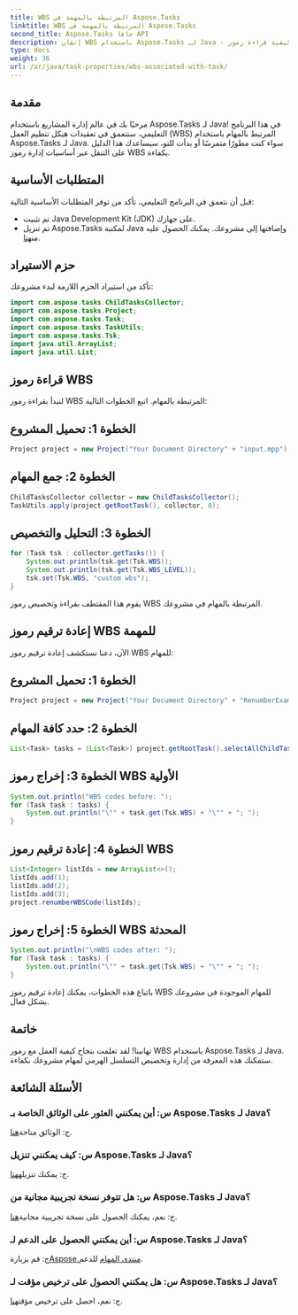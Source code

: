 ```yaml
---
title: WBS المرتبطة بالمهمة في Aspose.Tasks
linktitle: WBS المرتبطة بالمهمة في Aspose.Tasks
second_title: Aspose.Tasks جافا API
description: إتقان WBS باستخدام Aspose.Tasks لـ Java - تعلم كيفية قراءة رموز WBS للمهام وإعادة ترقيمها. تعزيز كفاءة إدارة المشروع!
type: docs
weight: 36
url: /ar/java/task-properties/wbs-associated-with-task/
---
```

## مقدمة
مرحبًا بك في عالم إدارة المشاريع باستخدام Aspose.Tasks لـ Java! في هذا البرنامج التعليمي، سنتعمق في تعقيدات هيكل تنظيم العمل (WBS) المرتبط بالمهام باستخدام Aspose.Tasks لـ Java. سواء كنت مطورًا متمرسًا أو بدأت للتو، سيساعدك هذا الدليل على التنقل عبر أساسيات إدارة رموز WBS بكفاءة.
## المتطلبات الأساسية
قبل أن نتعمق في البرنامج التعليمي، تأكد من توفر المتطلبات الأساسية التالية:
- تم تثبيت Java Development Kit (JDK) على جهازك.
-  تم تنزيل Aspose.Tasks لمكتبة Java وإضافتها إلى مشروعك. يمكنك الحصول عليه من[هنا](https://releases.aspose.com/tasks/java/).
## حزم الاستيراد
تأكد من استيراد الحزم اللازمة لبدء مشروعك:
```java
import com.aspose.tasks.ChildTasksCollector;
import com.aspose.tasks.Project;
import com.aspose.tasks.Task;
import com.aspose.tasks.TaskUtils;
import com.aspose.tasks.Tsk;
import java.util.ArrayList;
import java.util.List;
```
## قراءة رموز WBS
لنبدأ بقراءة رموز WBS المرتبطة بالمهام. اتبع الخطوات التالية:
## الخطوة 1: تحميل المشروع
```java
Project project = new Project("Your Document Directory" + "input.mpp");
```
## الخطوة 2: جمع المهام
```java
ChildTasksCollector collector = new ChildTasksCollector();
TaskUtils.apply(project.getRootTask(), collector, 0);
```
## الخطوة 3: التحليل والتخصيص
```java
for (Task tsk : collector.getTasks()) {
    System.out.println(tsk.get(Tsk.WBS));
    System.out.println(tsk.get(Tsk.WBS_LEVEL));
    tsk.set(Tsk.WBS, "custom wbs");
}
```
يقوم هذا المقتطف بقراءة وتخصيص رموز WBS المرتبطة بالمهام في مشروعك.
## إعادة ترقيم رموز WBS للمهمة
الآن، دعنا نستكشف إعادة ترقيم رموز WBS للمهام:
## الخطوة 1: تحميل المشروع
```java
Project project = new Project("Your Document Directory" + "RenumberExample.mpp");
```
## الخطوة 2: حدد كافة المهام
```java
List<Task> tasks = (List<Task>) project.getRootTask().selectAllChildTasks();
```
## الخطوة 3: إخراج رموز WBS الأولية
```java
System.out.println("WBS codes before: ");
for (Task task : tasks) {
    System.out.println("\"" + task.get(Tsk.WBS) + "\"" + "; ");
}
```
## الخطوة 4: إعادة ترقيم رموز WBS
```java
List<Integer> listIds = new ArrayList<>();
listIds.add(1);
listIds.add(2);
listIds.add(3);
project.renumberWBSCode(listIds);
```
## الخطوة 5: إخراج رموز WBS المحدثة
```java
System.out.println("\nWBS codes after: ");
for (Task task : tasks) {
    System.out.println("\"" + task.get(Tsk.WBS) + "\"" + "; ");
}
```
باتباع هذه الخطوات، يمكنك إعادة ترقيم رموز WBS للمهام الموجودة في مشروعك بشكل فعال.
## خاتمة
تهانينا! لقد تعلمت بنجاح كيفية العمل مع رموز WBS باستخدام Aspose.Tasks لـ Java. ستمكنك هذه المعرفة من إدارة وتخصيص التسلسل الهرمي لمهام مشروعك بكفاءة.
## الأسئلة الشائعة
### س: أين يمكنني العثور على الوثائق الخاصة بـ Aspose.Tasks لـ Java؟
 ج: الوثائق متاحة[هنا](https://reference.aspose.com/tasks/java/).
### س: كيف يمكنني تنزيل Aspose.Tasks لـ Java؟
 ج: يمكنك تنزيله[هنا](https://releases.aspose.com/tasks/java/).
### س: هل تتوفر نسخة تجريبية مجانية من Aspose.Tasks لـ Java؟
 ج: نعم، يمكنك الحصول على نسخة تجريبية مجانية[هنا](https://releases.aspose.com/).
### س: أين يمكنني الحصول على الدعم لـ Aspose.Tasks لـ Java؟
 ج: قم بزيارة[Aspose.منتدى المهام](https://forum.aspose.com/c/tasks/15) للدعم.
### س: هل يمكنني الحصول على ترخيص مؤقت لـ Aspose.Tasks لـ Java؟
 ج: نعم، احصل على ترخيص مؤقت[هنا](https://purchase.aspose.com/temporary-license/).